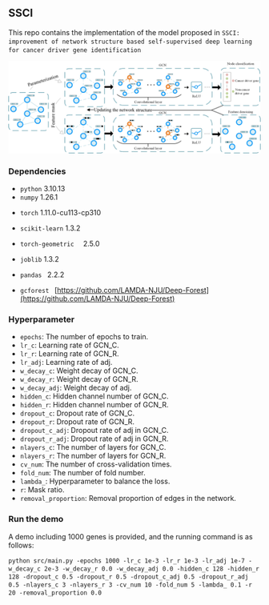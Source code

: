 ## SSCI

This repo contains the implementation of the model proposed in `SSCI: improvement of network structure based self-supervised deep learning for cancer driver gene identification`

![overview](./figure/overview.jpg)

### Dependencies

- `python` 3.10.13
- `numpy` 1.26.1

* `torch` 1.11.0-cu113-cp310
* `scikit-learn`  1.3.2
* `torch-geometric  ` 2.5.0

* `joblib` 1.3.2
* `pandas ` 2.2.2
* `gcforest ` [https://github.com/LAMDA-NJU/Deep-Forest](https://github.com/LAMDA-NJU/Deep-Forest)

### Hyperparameter

* `epochs`: The number of epochs to train.
* `lr_c`: Learning rate of GCN_C.
* `lr_r`: Learning rate of GCN_R.
* `lr_adj`: Learning rate of adj.
* `w_decay_c`: Weight decay of GCN_C.
* `w_decay_r`: Weight decay of GCN_R.
* `w_decay_adj`: Weight decay of adj.
* `hidden_c`: Hidden channel number of GCN_C.
* `hidden_r`: Hidden channel number of GCN_R.
* `dropout_c`: Dropout rate of GCN_C.
* `dropout_r`: Dropout rate of GCN_R.
* `dropout_c_adj`: Dropout rate of adj in GCN_C.
* `dropout_r_adj`: Dropout rate of adj in GCN_R.
* `nlayers_c`: The number of layers for GCN_C.
* `nlayers_r`: The number of layers for GCN_R.
* `cv_num`: The number of cross-validation times.
* `fold_num`: The number of fold number.
* `lambda_`: Hyperparameter to balance the loss.
* `r`: Mask ratio.
* `removal_proportion`: Removal proportion of edges in the network.

###  Run the demo

A demo including 1000 genes is provided, and the running command is as follows:

```shell
python src/main.py -epochs 1000 -lr_c 1e-3 -lr_r 1e-3 -lr_adj 1e-7 -w_decay_c 2e-3 -w_decay_r 0.0 -w_decay_adj 0.0 -hidden_c 128 -hidden_r 128 -dropout_c 0.5 -dropout_r 0.5 -dropout_c_adj 0.5 -dropout_r_adj 0.5 -nlayers_c 3 -nlayers_r 3 -cv_num 10 -fold_num 5 -lambda_ 0.1 -r 20 -removal_proportion 0.0
```